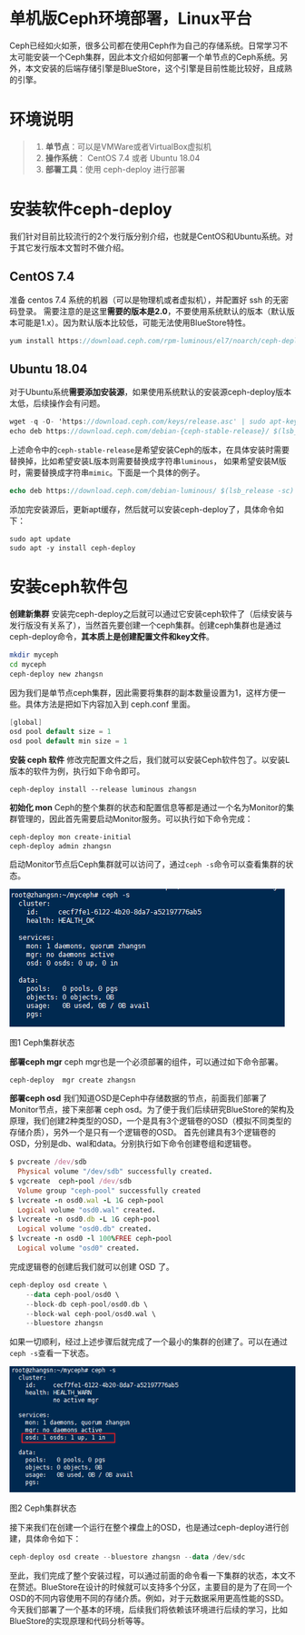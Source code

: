 # 单机版Ceph环境部署，Linux平台

Ceph已经如火如荼，很多公司都在使用Ceph作为自己的存储系统。日常学习不太可能安装一个Ceph集群，因此本文介绍如何部署一个单节点的Ceph系统。另外，本文安装的后端存储引擎是BlueStore，这个引擎是目前性能比较好，且成熟的引擎。

# 环境说明

> 1. **单节点**：可以是VMWare或者VirtualBox虚拟机
> 2. **操作系统**： CentOS 7.4 或者 Ubuntu 18.04
> 3. **部署工具**：使用 ceph-deploy 进行部署

# 安装软件ceph-deploy

我们针对目前比较流行的2个发行版分别介绍，也就是CentOS和Ubuntu系统。对于其它发行版本文暂时不做介绍。

## CentOS 7.4

准备 centos 7.4 系统的机器（可以是物理机或者虚拟机），并配置好 ssh 的无密码登录。
 需要注意的是这里**需要的版本是2.0**，不要使用系统默认的版本（默认版本可能是1.x）。因为默认版本比较低，可能无法使用BlueStore特性。



```cpp
yum install https://download.ceph.com/rpm-luminous/el7/noarch/ceph-deploy-2.0.0-0.noarch.rpm
```

## Ubuntu 18.04

对于Ubuntu系统**需要添加安装源**，如果使用系统默认的安装源ceph-deploy版本太低，后续操作会有问题。



```csharp
wget -q -O- 'https://download.ceph.com/keys/release.asc' | sudo apt-key add -
echo deb https://download.ceph.com/debian-{ceph-stable-release}/ $(lsb_release -sc) main | sudo tee /etc/apt/sources.list.d/ceph.list
```

上述命令中的`ceph-stable-release`是希望安装Ceph的版本，在具体安装时需要替换掉，比如希望安装L版本则需要替换成字符串`luminous`， 如果希望安装M版时，需要替换成字符串`mimic`。下面是一个具体的例子。



```php
echo deb https://download.ceph.com/debian-luminous/ $(lsb_release -sc) main | sudo tee /etc/apt/sources.list.d/ceph.list
```

添加完安装源后，更新apt缓存，然后就可以安装ceph-deploy了，具体命令如下：



```undefined
sudo apt update
sudo apt -y install ceph-deploy
```

# 安装ceph软件包

**创建新集群**
 安装完ceph-deploy之后就可以通过它安装ceph软件了（后续安装与发行版没有关系了），当然首先要创建一个ceph集群。创建ceph集群也是通过ceph-deploy命令，**其本质上是创建配置文件和key文件**。



```bash
mkdir myceph
cd myceph
ceph-deploy new zhangsn
```

因为我们是单节点ceph集群，因此需要将集群的副本数量设置为1，这样方便一些。具体方法是把如下内容加入到 ceph.conf 里面。



```csharp
[global]
osd pool default size = 1
osd pool default min size = 1
```

**安装 ceph 软件**
 修改完配置文件之后，我们就可以安装Ceph软件包了。以安装L版本的软件为例，执行如下命令即可。



```undefined
ceph-deploy install --release luminous zhangsn
```

**初始化 mon**
 Ceph的整个集群的状态和配置信息等都是通过一个名为Monitor的集群管理的，因此首先需要启动Monitor服务。可以执行如下命令完成：



```undefined
ceph-deploy mon create-initial
ceph-deploy admin zhangsn
```

启动Monitor节点后Ceph集群就可以访问了，通过`ceph -s`命令可以查看集群的状态。

![img](imgs/11058170-4328b641bb121f94.png)



图1 Ceph集群状态



**部署ceph mgr**
 ceph mgr也是一个必须部署的组件，可以通过如下命令部署。



```undefined
ceph-deploy  mgr create zhangsn
```

**部署ceph osd**
 我们知道OSD是Ceph中存储数据的节点，前面我们部署了Monitor节点，接下来部署 ceph osd。为了便于我们后续研究BlueStore的架构及原理，我们创建2种类型的OSD，一个是具有3个逻辑卷的OSD（模拟不同类型的存储介质），另外一个是只有一个逻辑卷的OSD。
 首先创建具有3个逻辑卷的OSD，分别是db、wal和data。分别执行如下命令创建卷组和逻辑卷。



```ruby
$ pvcreate /dev/sdb
  Physical volume "/dev/sdb" successfully created.
$ vgcreate  ceph-pool /dev/sdb
  Volume group "ceph-pool" successfully created
$ lvcreate -n osd0.wal -L 1G ceph-pool
  Logical volume "osd0.wal" created.
$ lvcreate -n osd0.db -L 1G ceph-pool
  Logical volume "osd0.db" created.
$ lvcreate -n osd0 -l 100%FREE ceph-pool
  Logical volume "osd0" created.
```

完成逻辑卷的创建后我们就可以创建 OSD 了。



```kotlin
ceph-deploy osd create \
    --data ceph-pool/osd0 \
    --block-db ceph-pool/osd0.db \
    --block-wal ceph-pool/osd0.wal \
    --bluestore zhangsn
```

如果一切顺利，经过上述步骤后就完成了一个最小的集群的创建了。可以在通过`ceph -s`查看一下状态。

![img](imgs/11058170-fbce6f19b841d4e1.png)

图2 Ceph集群状态



接下来我们在创建一个运行在整个裸盘上的OSD，也是通过ceph-deploy进行创建，具体命令如下：



```kotlin
ceph-deploy osd create --bluestore zhangsn --data /dev/sdc
```

至此，我们完成了整个安装过程，可以通过前面的命令看一下集群的状态，本文不在赘述。BlueStore在设计的时候就可以支持多个分区，主要目的是为了在同一个OSD的不同内容使用不同的存储介质。例如，对于元数据采用更高性能的SSD。
 今天我们部署了一个基本的环境，后续我们将依赖该环境进行后续的学习，比如BlueStore的实现原理和代码分析等等。


